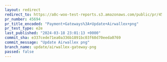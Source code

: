 ```yaml
---
layout: redirect
redirect_to: https://a8c-woo-test-reports.s3.amazonaws.com/public/pr/45694/e2e/index.html
pr_number: 45694
pr_title_encoded: "Payment+Gateways%3A+Update+Airwallex+png"
pr_test_type: e2e
last_published: "2024-03-18 23:01:13 +0000"
commit_sha: e337cede71ea0a336b1891bc03f60d70eeda0769
commit_message: "Update Airwallex png"
branch_name: update/airwallex-gateway-png
passed: false
---
```

